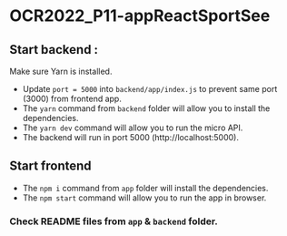 # OCR2022_P11-appReactSportSee

## Start backend :
Make sure Yarn is installed.
- Update `port = 5000` into `backend/app/index.js` to prevent same port (3000) from frontend app.
- The `yarn` command from `backend` folder will allow you to install the dependencies.
- The `yarn dev` command will allow you to run the micro API.
- The backend will run in port 5000 (http://localhost:5000).

## Start frontend
- The `npm i` command from `app` folder will install the dependencies.
- The `npm start` command will allow you to run the app in browser.

### Check README files from `app` & `backend` folder.
